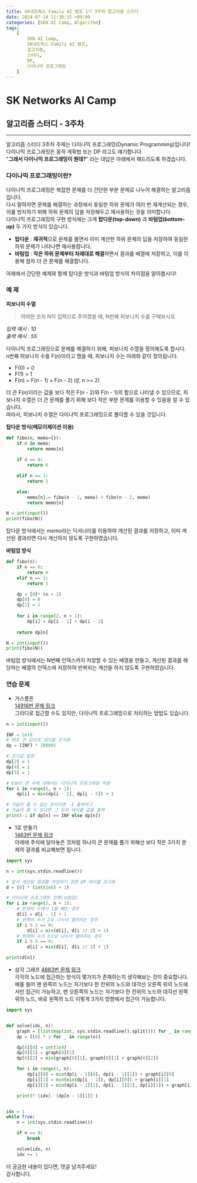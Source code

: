 ```yaml
---
title: SK네트웍스 Family AI 캠프 1기 3주차 알고리즘 스터디
date: 2024-07-14 11:30:15 +09:00
categories: [SKN AI Camp, Algorithm]
tags: 
    [
        SKN AI Camp,
        SK네트웍스 Family AI 캠프,
        알고리즘,
	    스터디,
        DP,
        다이나믹 프로그래밍
    ]
---
```


# SK Networks AI Camp
## 알고리즘 스터디 - 3주차
- - -  
알고리즘 스터디 3주차 주제는 다이나믹 프로그래밍(Dynamic Programming)입니다!  
다이나믹 프로그래밍은 동적 계획법 또는 DP 라고도 얘기합니다.  
"**그래서 다이나믹 프로그래밍이 뭔데?**" 라는 대답은 아래에서 해드리도록 하겠습니다.
  
### 다이나믹 프로그래밍이란?  
다이나믹 프로그래밍은 복잡한 문제를 더 간단한 부분 문제로 나누어 해결하는 알고리즘입니다.  
다시 말하자면 문제를 해결하는 과정에서 동일한 하위 문제가 여러 번 재계산되는 경우, 
이를 방지하기 위해 하위 문제의 답을 저장해두고 재사용하는 것을 의미합니다.  
다이나믹 프로그래밍의 구현 방식에는 크게 **탑다운(top-down)** 과 **바텀업(bottom-up)** 
두 가지 방식이 있습니다.  

* **탑다운** : **재귀적**으로 문제를 풀면서 이미 계산한 하위 문제의 답을 저장하여 
    동일한 하위 문제가 나타나면 재사용합니다.
* **바텀업** : **작은 하위 문제부터 차례대로 해결**하면서 결과를 배열에 저장하고, 
    이를 이용해 점차 더 큰 문제를 해결합니다.
  
아래에서 간단한 예제와 함께 탑다운 방식과 바텀업 방식의 차이점을 알아봅시다!  

### 예 제
**피보나치 수열**
> 어떠한 숫자 N이 입력으로 주어졌을 때, N번째 피보나치 수를 구해보시오.

*입력 예시 : 10*  
*출력 예시 : 55*  

다이나믹 프로그래밍으로 문제를 해결하기 위해, 피보나치 수열을 정의해도록 합시다.  
n번째 피보나치 수을 F(n)이라고 했을 때, 피보나치 수는 아래와 같이 정의됩니다.  
* F(0) = 0
* F(1) = 1
* F(n) = F(n - 1) + F(n - 2) (*if*, n >= 2)   
  
더 큰 F(n)이라는 값을 보다 작은 F(n - 2)와 F(n - 1)의 합으로 나타낼 수 있으므로, 
피보나치 수열은 더 큰 문제를 풀기 위해 보다 작은 부분 문제를 이용할 수 있음을 알 수 있습니다.  
따라서, 피보나치 수열은 다이나믹 프로그래밍으로 풀이할 수 있을 것입니다.  
  
**탑다운 방식(메모이제이션 이용)** 
  
```python
def fibo(n, memo={}):
    if n in memo:
        return memo[n]
    
    if n == 0:
        return 0

    elif n == 1:
        return 1

    else:
        memo[n].= fibo(n - 1, memo) + fibo(n - 2, memo)
        return memo[n]

N = int(input())
print(fibo(N))
```
  
탑다운 방식에서는 *memo*라는 딕셔너리를 이용하여 계산된 결과를 저장하고, 
이미 계산된 결과라면 다시 계산하지 않도록 구현하였습니다.  
  
**바텀업 방식**
  
```python
def fibo(n):
    if n == 0:
        return 0
    elif n == 1:
        return 1

    dp = [0]* (n + 1)
    dp[0] = 0
    dp[1] = 1
    
    for i in range(2, n + 1):
        dp[i] = dp[i - 1] + dp[i - 2]
    
    return dp[n]

N = int(input())
print(fibo(N))
```
  
바텀업 방식에서는 N번째 인덱스까지 저장할 수 있는 배열을 만들고, 계산된 결과를 해당하는 
배열의 인덱스에 저장하여 반복되는 계산을 하지 않도록 구현하였습니다.
  
### 연습 문제
* 거스름돈  
[14916번 문제 링크](https://www.acmicpc.net/problem/14916)  
그리디로 접근할 수도 있지만, 다이나믹 프로그래밍으로 처리하는 방법도 있습니다.  

```python
n = int(input())

INF = 1e18
# 매우 큰 값으로 테이블 초기화
dp = [INF] * 100001

# 초기값 설정
dp[2] = 1
dp[4] = 2
dp[5] = 1

# 6보다 큰 수에 대해서는 다이나믹 프로그래밍 적용
for i in range(6, n + 1):
    dp[i] = min(dp[i - 2], dp[i - 5]) + 1

# 거슬러 줄 수 없는 돈이라면 -1 출력하고
# 거슬러 줄 수 있다면 그 돈의 테이블 값을 출력
print(-1 if dp[n] == INF else dp[n])
```
  
* 1로 만들기  
[1463번 문제 링크](https://www.acmicpc.net/problem/1463)  
아래에 주석에 달아놓은 것처럼 
하나의 큰 문제를 풀기 위해선 보다 작은 3가지 문제의 결과를 비교해보면 됩니다.
  
```python
import sys

n = int(sys.stdin.readline())

# 앞서 계산된 결과를 저장하기 위한 DP 테이블 초기화
d = [0] * (int(1e6) + 1)

# 다이나믹 프로그래밍 진행(보텀업)
for i in range(2, n + 1):
    # 현재의 수에서 1을 빼는 경우
    d[i] = d[i - 1] + 1
    # 현재의 수가 2로 나누어 떨어지는 경우
    if i % 2 == 0:
        d[i] = min(d[i], d[i // 2] + 1)
    # 현재의 수가 3으로 나누어 떨어지는 경우
    if i % 3 == 0:
        d[i] = min(d[i], d[i // 3] + 1)

print(d[n])
```
  
* 삼각 그래프
[4883번 문제 링크](https://www.acmicpc.net/problem/4883)  
각각의 노드에 접근하는 방식이 몇가지가 존재하는지 생각해보는 것이 중요합니다.  
예를 들어 맨 왼쪽의 노드는 자기보다 한 칸위의 노드와 대각선 오른쪽 위의 노드에서만 
접근이 가능하고, 맨 오른쪽의 노드는 자기보다 한 칸위의 노드와 대각선 왼쪽 위의 노드,
바로 왼쪽의 노드 이렇게 3가지 방향에서 접근이 가능합니다.  

```python
import sys


def solve(idx, n):
    graph = [list(map(int, sys.stdin.readline().split())) for _ in range(n)]
    dp = [[0] * 3 for _ in range(n)]

    dp[0][0] = int(1e9)
    dp[0][1] = graph[0][1]
    dp[0][2] = min(graph[0][1], graph[0][1] + graph[0][2])

    for i in range(1, n):
        dp[i][0] = min(dp[i - 1][0], dp[i - 1][1]) + graph[i][0]
        dp[i][1] = min(min(dp[i - 1]), dp[i][0]) + graph[i][1]
        dp[i][2] = min(dp[i - 1][1], dp[i - 1][2], dp[i][1]) + graph[i][2]

    print(f'{idx}. {dp[n - 1][1]}')


idx = 1
while True:
    n = int(sys.stdin.readline())

    if n == 0:
        break

    solve(idx, n)
    idx += 1
```

더 궁금한 내용이 있다면, 댓글 남겨주세요!  
감사합니다.